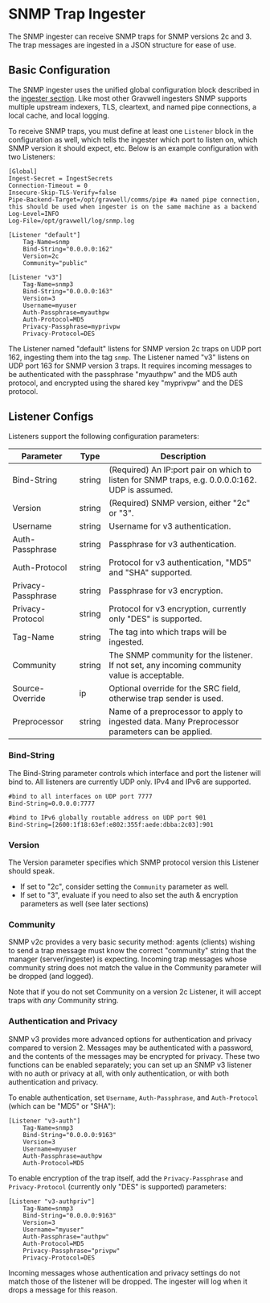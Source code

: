 # SNMP Trap Ingester

The SNMP ingester can receive SNMP traps for SNMP versions 2c and 3. The trap messages are ingested in a JSON structure for ease of use.

## Basic Configuration

The SNMP ingester uses the unified global configuration block described in the [ingester section](ingesters_global_configuration_parameters).  Like most other Gravwell ingesters SNMP supports multiple upstream indexers, TLS, cleartext, and named pipe connections, a local cache, and local logging.

To receive SNMP traps, you must define at least one `Listener` block in the configuration as well, which tells the ingester which port to listen on, which SNMP version it should expect, etc. Below is an example configuration with two Listeners:

```
[Global]
Ingest-Secret = IngestSecrets
Connection-Timeout = 0
Insecure-Skip-TLS-Verify=false
Pipe-Backend-Target=/opt/gravwell/comms/pipe #a named pipe connection, this should be used when ingester is on the same machine as a backend
Log-Level=INFO
Log-File=/opt/gravwell/log/snmp.log

[Listener "default"]
	Tag-Name=snmp
	Bind-String="0.0.0.0:162"
	Version=2c
	Community="public"

[Listener "v3"]
	Tag-Name=snmp3
	Bind-String="0.0.0.0:163"
	Version=3
	Username=myuser
	Auth-Passphrase=myauthpw
	Auth-Protocol=MD5
	Privacy-Passphrase=myprivpw
	Privacy-Protocol=DES
```

The Listener named "default" listens for SNMP version 2c traps on UDP port 162, ingesting them into the tag `snmp`. The Listener named "v3" listens on UDP port 163 for SNMP version 3 traps. It requires incoming messages to be authenticated with the passphrase "myauthpw" and the MD5 auth protocol, and encrypted using the shared key "myprivpw" and the DES protocol.

## Listener Configs

Listeners support the following configuration parameters:

| Parameter | Type | Description |
|-----------|------|-------------|
| Bind-String | string | (Required) An IP:port pair on which to listen for SNMP traps, e.g. 0.0.0.0:162. UDP is assumed. |
| Version | string | (Required) SNMP version, either "2c" or "3". |
| Username | string | Username for v3 authentication. |
| Auth-Passphrase | string | Passphrase for v3 authentication. |
| Auth-Protocol | string | Protocol for v3 authentication, "MD5" and "SHA" supported. |
| Privacy-Passphrase | string | Passphrase for v3 encryption. |
| Privacy-Protocol | string | Protocol for v3 encryption, currently only "DES" is supported. |
| Tag-Name  | string | The tag into which traps will be ingested. |
| Community | string | The SNMP community for the listener. If not set, any incoming community value is acceptable. |
| Source-Override | ip | Optional override for the SRC field, otherwise trap sender is used. |
| Preprocessor | string | Name of a preprocessor to apply to ingested data. Many Preprocessor parameters can be applied. |

### Bind-String

The Bind-String parameter controls which interface and port the listener will bind to.  All listeners are currently UDP only.  IPv4 and IPv6 are supported.

```
#bind to all interfaces on UDP port 7777
Bind-String=0.0.0.0:7777

#bind to IPv6 globally routable address on UDP port 901
Bind-String=[2600:1f18:63ef:e802:355f:aede:dbba:2c03]:901
```

### Version

The Version parameter specifies which SNMP protocol version this Listener should speak.

* If set to "2c", consider setting the `Community` parameter as well.
* If set to "3", evaluate if you need to also set the auth & encryption parameters as well (see later sections)

### Community

SNMP v2c provides a very basic security method: agents (clients) wishing to send a trap message must know the correct "community" string that the manager (server/ingester) is expecting. Incoming trap messages whose community string does not match the value in the Community parameter will be dropped (and logged).

Note that if you do not set Community on a version 2c Listener, it will accept traps with *any* Community string.

### Authentication and Privacy

SNMP v3 provides more advanced options for authentication and privacy compared to version 2. Messages may be authenticated with a password, and the contents of the messages may be encrypted for privacy. These two functions can be enabled separately; you can set up an SNMP v3 listener with no auth or privacy at all, with only authentication, or with both authentication and privacy.

To enable authentication, set `Username`, `Auth-Passphrase`, and `Auth-Protocol` (which can be "MD5" or "SHA"):

```
[Listener "v3-auth"]
	Tag-Name=snmp3
	Bind-String="0.0.0.0:9163"
	Version=3
	Username=myuser
	Auth-Passphrase=authpw
	Auth-Protocol=MD5
```

To enable encryption of the trap itself, add the `Privacy-Passphrase` and `Privacy-Protocol` (currently only "DES" is supported) parameters:

```
[Listener "v3-authpriv"]
	Tag-Name=snmp3
	Bind-String="0.0.0.0:9163"
	Version=3
	Username="myuser"
	Auth-Passphrase="authpw"
	Auth-Protocol=MD5
	Privacy-Passphrase="privpw"
	Privacy-Protocol=DES
```

Incoming messages whose authentication and privacy settings do not match those of the listener will be dropped. The ingester will log when it drops a message for this reason.
